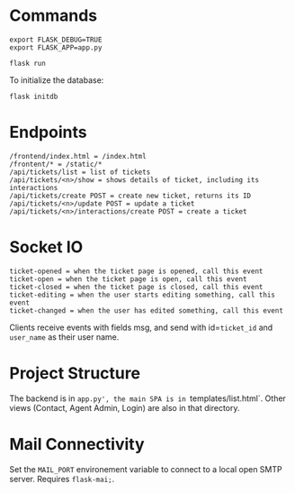 # Commands

    export FLASK_DEBUG=TRUE
    export FLASK_APP=app.py

    flask run

To initialize the database:

    flask initdb

# Endpoints

    /frontend/index.html = /index.html
    /frontent/* = /static/*
    /api/tickets/list = list of tickets
    /api/tickets/<n>/show = shows details of ticket, including its interactions
    /api/tickets/create POST = create new ticket, returns its ID
    /api/tickets/<n>/update POST = update a ticket
    /api/tickets/<n>/interactions/create POST = create a ticket

# Socket IO

    ticket-opened = when the ticket page is opened, call this event
    ticket-open = when the ticket page is open, call this event
    ticket-closed = when the ticket page is closed, call this event
    ticket-editing = when the user starts editing something, call this event
    ticket-changed = when the user has edited something, call this event

Clients receive events with fields msg, and send with id=`ticket_id` and `user_name` as their user name.

# Project Structure

The backend is in `app.py', the main SPA is in `templates/list.html`.
Other views (Contact, Agent Admin, Login) are also in that directory.

# Mail Connectivity

Set the `MAIL_PORT` environement variable to connect to a local open SMTP server.
Requires `flask-mai;`.
